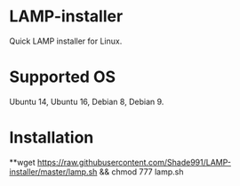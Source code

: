 # LAMP-installer
Quick LAMP installer for Linux.

# Supported OS
Ubuntu 14, Ubuntu 16, Debian 8, Debian 9.

# Installation
**wget https://raw.githubusercontent.com/Shade991/LAMP-installer/master/lamp.sh && chmod 777 lamp.sh

